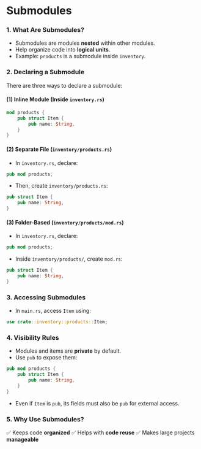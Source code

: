 # Submodules

### 1. **What Are Submodules?**
- Submodules are modules **nested** within other modules.
- Help organize code into **logical units**.
- Example: `products` is a submodule inside `inventory`.

### 2. **Declaring a Submodule**
There are three ways to declare a submodule:

#### **(1) Inline Module (Inside `inventory.rs`)**
```rust
mod products {
    pub struct Item {
        pub name: String,
    }
}
```

#### **(2) Separate File (`inventory/products.rs`)**
- In `inventory.rs`, declare:
```rust
pub mod products;
```
- Then, create `inventory/products.rs`:
```rust
pub struct Item {
    pub name: String,
}
```

#### **(3) Folder-Based (`inventory/products/mod.rs`)**
- In `inventory.rs`, declare:
```rust
pub mod products;
```
- Inside `inventory/products/`, create `mod.rs`:
```rust
pub struct Item {
    pub name: String,
}
```

### 3. **Accessing Submodules**
- In `main.rs`, access `Item` using:
```rust
use crate::inventory::products::Item;
```

### 4. **Visibility Rules**
- Modules and items are **private** by default.
- Use `pub` to expose them:
```rust
pub mod products {
    pub struct Item {
        pub name: String,
    }
}
```
- Even if `Item` is `pub`, its fields must also be `pub` for external access.

### 5. **Why Use Submodules?**
✅ Keeps code **organized**
✅ Helps with **code reuse**
✅ Makes large projects **manageable**

